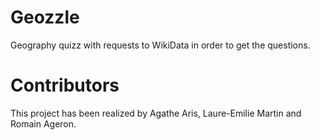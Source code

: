 # Geozzle
Geography quizz with requests to WikiData in order to get the questions.

# Contributors

This project has been realized by Agathe Aris, Laure-Emilie Martin and Romain Ageron.
